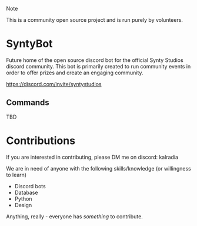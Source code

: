 > [!NOTE]
> This is a community open source project and is run purely by volunteers.

# SyntyBot
Future home of the open source discord bot for the official Synty Studios discord community. This bot is primarily created to run community events in order to offer prizes and create an engaging community.

https://discord.com/invite/syntystudios

## Commands
TBD

# Contributions
If you are interested in contributing, please DM me on discord: kalradia

We are in need of anyone with the following skills/knowledge (or willingness to learn)
- Discord bots
- Database
- Python
- Design

Anything, really - everyone has *something* to contribute.

